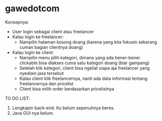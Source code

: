 # gawedotcom

Konsepnya:
- User login sebagai client atau freelancer
- Kalau login ke freelancer: 
  - Nampilin halaman kosong doang (karena yang kita fokusin sekarang cuman bagian clientnya doang)
- Kalau login ke client: 
  - Nampilin menu pilih kategori, dimana yang ada bener-bener clickable bisa diakses cuma satu kategori doang (biar gampang)
  - Setelah klik kategori, client bisa ngeliat siapa aja freelancer yang nyediain jasa tersebut
  - Kalau client klik freelancernya, nanti ada data informasi tentang freelancernya dan pricelist
  - Client bisa milih order berdasarkan pricelistnya

TO DO LIST:
1. Lengkapin back-end. Itu belum sepenuhnya beres.
2. Java GUI nya belum.
